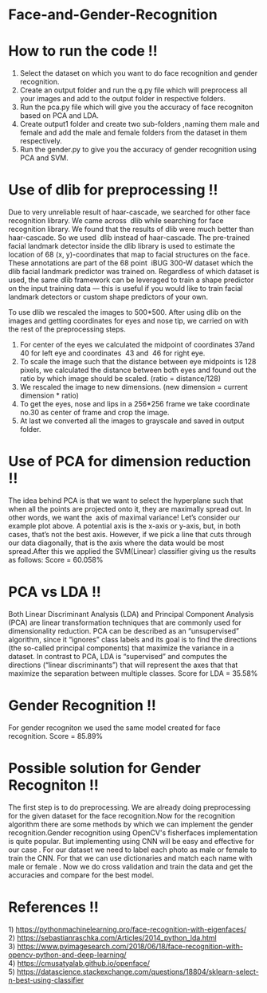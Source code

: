 # Face-and-Gender-Recognition

# How to run the code !!
1) Select the dataset on which you want to do face recognition and gender recognition.
2) Create an output folder and run the q.py file which will preprocess all your images and add to the output folder in respective folders.
3) Run the pca.py file which will give you the accuracy of face recogniton based on PCA and LDA.
4) Create output1 folder and create two sub-folders ,naming them male and female and add the male and female folders from the dataset in them respectively.
5) Run the gender.py to give you the accuracy of gender recognition using PCA and SVM. 

# Use of dlib for preprocessing !!
Due to very unreliable result of haar-cascade, we searched for other face recognition library.
We came across ​ dlib​ while searching for face recognition library. We found that the results of
dlib​ were much better than haar-cascade. So we used ​ dlib​ instead of haar-cascade.
The pre-trained facial landmark detector inside the dlib library is used to estimate the location of
68 (x, y)-coordinates that map to facial structures on the face.
These annotations are part of the 68 point ​ iBUG 300-W dataset​ which the dlib facial landmark
predictor was trained on.
Regardless of which dataset is used, the same dlib framework can be leveraged to train a
shape predictor on the input training data — this is useful if you would like to train facial
landmark detectors or custom shape predictors of your own.

To use dlib we rescaled the images to 500*500.
After using dlib on the images and getting coordinates for eyes and nose tip, we carried on with
the rest of the preprocessing steps.
1. For center of the eyes we calculated the midpoint of coordinates​ 37​ and​ 40​ for left eye
and coordinates ​ 43​ and ​ 46​ for right eye.
2. To scale the image such that the distance between eye midpoints is 128 pixels, we
calculated the distance between both eyes and found out the ratio by which image
should be scaled. (ratio = distance/128)
3. We rescaled the image to new dimensions. (new dimension = current dimension * ratio)
4. To get the eyes, nose and lips in a 256*256 frame we take coordinate no.30 as center of
frame and crop the image.
5. At last we converted all the images to grayscale and saved in output folder.

# Use of PCA for dimension reduction !!
The idea behind PCA is that we want to select the hyperplane such that when all the points are
projected onto it, they are maximally spread out. In other words, we want the ​ axis of maximal
variance! Let’s consider our example plot above. A potential axis is the x-axis or y-axis, but, in
both cases, that’s not the best axis. However, if we pick a line that cuts through our data
diagonally, that is the axis where the data would be most spread.After this we applied the
SVM(Linear) classifier giving us the results as follows:
Score = 60.058%

# PCA vs LDA !!
Both Linear Discriminant Analysis (LDA) and Principal Component Analysis (PCA) are
linear transformation techniques that are commonly used for dimensionality reduction.
PCA can be described as an “unsupervised” algorithm, since it “ignores” class labels
and its goal is to find the directions (the so-called principal components) that maximize
the variance in a dataset. In contrast to PCA, LDA is “supervised” and computes the
directions (“linear discriminants”) that will represent the axes that that maximize the
separation between multiple classes.
Score for LDA = 35.58%

# Gender Recognition !!
For gender recogniton we used the same model created for face recognition.
Score  = 85.89%

# Possible solution for Gender Recogniton !!
The first step is to do preprocessing. We are already doing preprocessing for the given dataset
for the face recognition.Now for the recognition algorithm there are some methods by which we
can implement the gender recognition.Gender recognition using OpenCV's fisherfaces
implementation is quite popular. But implementing using CNN will be easy and effective for our
case . For our dataset we need to label each photo as male or female to train the CNN. For that
we can use dictionaries and match each name with male or female . Now we do cross
validation and train the data and get the accuracies and compare for the best model.

# References !!
1)​ https://pythonmachinelearning.pro/face-recognition-with-eigenfaces/ <br />
2)​ https://sebastianraschka.com/Articles/2014_python_lda.html<br />
3)​ https://www.pyimagesearch.com/2018/06/18/face-recognition-with-opencv-python-and-deep-learning/<br />
4)​ https://cmusatyalab.github.io/openface/<br />
5)​ https://datascience.stackexchange.com/questions/18804/sklearn-select-n-best-using-classifier<br />
